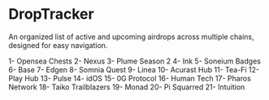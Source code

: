 # DropTracker
An organized list of active and upcoming airdrops across multiple chains, designed for easy navigation.

1- Opensea Chests
2- Nexus
3- Plume Season 2
4- Ink 
5- Soneium Badges
6- Base 
7- Edgen 
8- Somnia Quest
9- Linea
10- Acurast Hub
11- Tea-Fi
12- Play Hub
13- Pulse 
14- idOS
15- 0G Protocol
16- Human Tech
17- Pharos Network
18- Taiko Trailblazers
19- Monad
20- Pi Squarred
21- Intuition
